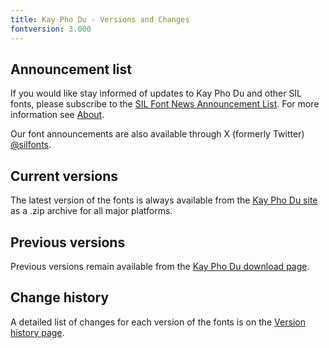 ```yaml
---
title: Kay Pho Du - Versions and Changes
fontversion: 3.000
---
```


## Announcement list

If you would like stay informed of updates to Kay Pho Du and other SIL fonts, please subscribe to the [SIL Font News Announcement List](https://groups.google.com/a/groups.sil.org/forum/#!forum/sil-font-news). For more information see [About](about.md).

Our font announcements are also available through X (formerly Twitter) [\@silfonts](https://x.com/silfonts).

## Current versions

The latest version of the fonts is always available from the [Kay Pho Du site](https://software.sil.org/kayphodu/) as a .zip archive for all major platforms.

## Previous versions

Previous versions remain available from the [Kay Pho Du download page](https://software.sil.org/kayphodu/download/).

## Change history

A detailed list of changes for each version of the fonts is on the [Version history page](history.md).
